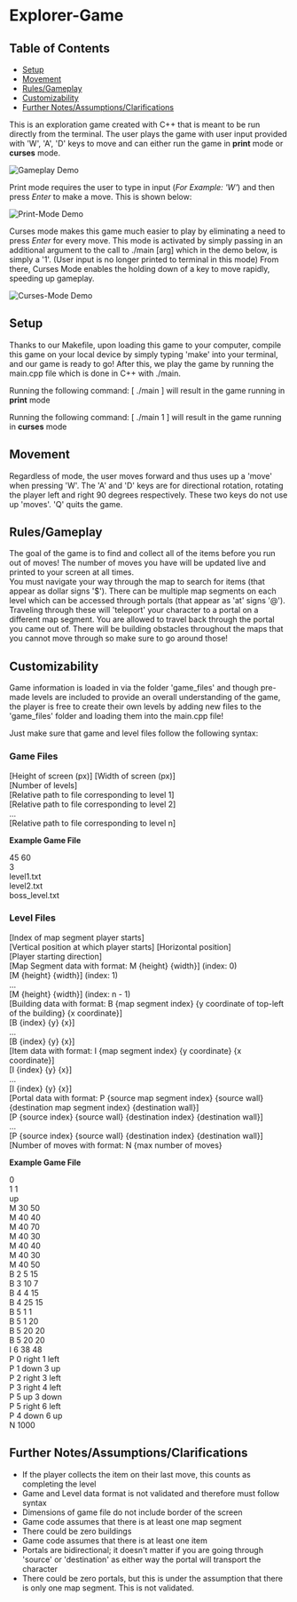 # Explorer-Game

## Table of Contents
* [Setup](#setup)
* [Movement](#movement)
* [Rules/Gameplay](#rulesgameplay)
* [Customizability](#customizability)
* [Further Notes/Assumptions/Clarifications](#further-notesassumptionsclarifications)

This is an exploration game created with C++ that is meant to be run directly from the terminal. The user plays the game with user input provided with 'W', 'A', 'D' keys to move and can either run the game in **print** mode or **curses** mode.

![Gameplay Demo](/images/demo.gif)


Print mode requires the user to type in input (*For Example: 'W'*) and then press *Enter* to make a move. This is shown below:

![Print-Mode Demo](/images/print-mode.gif)

Curses mode makes this game much easier to play by eliminating a need to press *Enter* for every move. This mode is activated by simply passing in an additional argument to the call to ./main [arg] which in the demo below, is simply a '1'. (User input is no longer printed to terminal in this mode) From there, Curses Mode enables the holding down of a key to move rapidly, speeding up gameplay.

![Curses-Mode Demo](/images/curses-mode.gif)

## Setup

Thanks to our Makefile, upon loading this game to your computer, compile this game on your local device by simply typing 'make' into your terminal, and our game is ready to go! After this, we play the game by running the main.cpp file which is done in C++ with ./main. 

Running the following command: [ ./main ] will result in the game running in **print** mode

Running the following command: [ ./main 1 ] will result in the game running in **curses** mode

## Movement

Regardless of mode, the user moves forward and thus uses up a 'move' when pressing 'W'. The 'A' and 'D' keys are for directional rotation, rotating the player left and right 90 degrees respectively. These two keys do not use up 'moves'. 'Q' quits the game.

## Rules/Gameplay

The goal of the game is to find and collect all of the items before you run out of moves! The number of moves you have will be updated live and printed to your screen at all times.  
You must navigate your way through the map to search for items (that appear as dollar signs '$'). There can be multiple map segments on each level which can be accessed through portals (that appear as 'at' signs '@'). Traveling through these will 'teleport' your character to a portal on a different map segment. You are allowed to travel back through the portal you came out of. There will be building obstacles throughout the maps that you cannot move through so make sure to go around those!

## Customizability

Game information is loaded in via the folder 'game_files' and though pre-made levels are included to provide an overall understanding of the game, the player is free to create their own levels by adding new files to the 'game_files' folder and loading them into the main.cpp file!

Just make sure that game and level files follow the following syntax:

### Game Files

[Height of screen (px)] [Width of screen (px)]   
[Number of levels]  
[Relative path to file corresponding to level 1]  
[Relative path to file corresponding to level 2]  
...  
[Relative path to file corresponding to level n]  

**Example Game File**  

45 60  
3  
level1.txt  
level2.txt  
boss_level.txt  

### Level Files  

[Index of map segment player starts]  
[Vertical position at which player starts] [Horizontal position]  
[Player starting direction]  
[Map Segment data with format: M {height} {width}] (index: 0)  
[M {height} {width}] (index: 1)  
...  
[M {height} {width}] (index: n - 1)  
[Building data with format: B {map segment index} {y coordinate of top-left of the building} {x coordinate}]   
[B {index} {y} {x}]  
...  
[B {index} {y} {x}]  
[Item data with format: I {map segment index} {y coordinate} {x coordinate}]  
[I {index} {y} {x}]  
...  
[I {index} {y} {x}]  
[Portal data with format: P {source map segment index} {source wall} {destination map segment index} {destination wall}]  
[P {source index} {source wall} {destination index} {destination wall}]  
...  
[P {source index} {source wall} {destination index} {destination wall}]  
[Number of moves with format: N {max number of moves}  

**Example Game File**  

0  
1 1  
up  
M 30 50  
M 40 40  
M 40 70  
M 40 30  
M 40 40  
M 40 30  
M 40 50  
B 2 5 15  
B 3 10 7  
B 4 4 15  
B 4 25 15  
B 5 1 1  
B 5 1 20  
B 5 20 20  
B 5 20 20  
I 6 38 48  
P 0 right 1 left  
P 1 down 3 up  
P 2 right 3 left  
P 3 right 4 left  
P 5 up 3 down  
P 5 right 6 left  
P 4 down 6 up  
N 1000  

## Further Notes/Assumptions/Clarifications

* If the player collects the item on their last move, this counts as completing the level
* Game and Level data format is not validated and therefore must follow syntax
* Dimensions of game file do not include border of the screen
* Game code assumes that there is at least one map segment
* There could be zero buildings
* Game code assumes that there is at least one item
* Portals are bidirectional; it doesn't matter if you are going through 'source' or 'destination' as either way the portal will transport the character
* There could be zero portals, but this is under the assumption that there is only one map segment. This is not validated.
